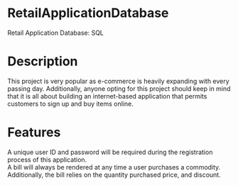 # RetailApplicationDatabase
Retail Application Database: SQL
# Description
This project is very popular as e-commerce is heavily expanding with every passing day. Additionally, anyone opting for this project should keep in mind that it is all about building an internet-based application that permits customers to sign up and buy items online.
# Features


A unique user ID and password will be required during the registration process of this application.<br>
A bill will always be rendered at any time a user purchases a commodity. Additionally, the bill relies on the quantity purchased price, and discount.
